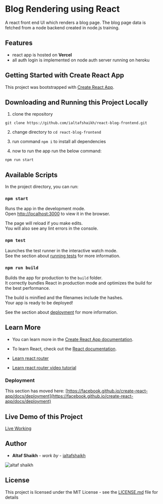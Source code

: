 # Blog Rendering using React
 A react front end UI which renders a blog page. The blog page data is fetched from a node backend created in node.js training. 
 
## Features

- react app is hosted on **Vercel**
- all auth login is implemented on node auth server running on heroku

## Getting Started with Create React App

This project was bootstrapped with [Create React App](https://github.com/facebook/create-react-app).

## Downloading and Running this Project Locally

1. clone the repository
```
git clone https://github.com/ialtafshaikh/react-blog-frontend.git
```

2. change directory to `cd react-blog-frontend`

3. run command `npm i` to install all dependencies

4. now to run the app run the below command:

  ```
  npm run start
  ```

## Available Scripts

In the project directory, you can run:

### `npm start`

Runs the app in the development mode.\
Open [http://localhost:3000](http://localhost:3000) to view it in the browser.

The page will reload if you make edits.\
You will also see any lint errors in the console.

### `npm test`

Launches the test runner in the interactive watch mode.\
See the section about [running tests](https://facebook.github.io/create-react-app/docs/running-tests) for more information.

### `npm run build`

Builds the app for production to the `build` folder.\
It correctly bundles React in production mode and optimizes the build for the best performance.

The build is minified and the filenames include the hashes.\
Your app is ready to be deployed!

See the section about [deployment](https://facebook.github.io/create-react-app/docs/deployment) for more information.

## Learn More

- You can learn more in the [Create React App documentation](https://facebook.github.io/create-react-app/docs/getting-started).

- To learn React, check out the [React documentation](https://reactjs.org/).

- [Learn react router](https://reactrouter.com/web/guides/quick-start)

- [Learn react router video tutorial](https://www.youtube.com/watch?v=Law7wfdg_ls)

### Deployment

This section has moved here: [https://facebook.github.io/create-react-app/docs/deployment](https://facebook.github.io/create-react-app/docs/deployment)

## Live Demo of this Project

[Live Working](https://react-forms-todo-frontend.vercel.app/)

## Author

* **Altaf Shaikh** - *work by* - [ialtafshaikh](https://github.com/ialtafshaikh)

![altaf shaikh](https://raw.githubusercontent.com/ialtafshaikh/static-files/master/coollogo_com-327551664.png)


## License

This project is licensed under the MIT License - see the [LICENSE.md](LICENSE.md) file for details

